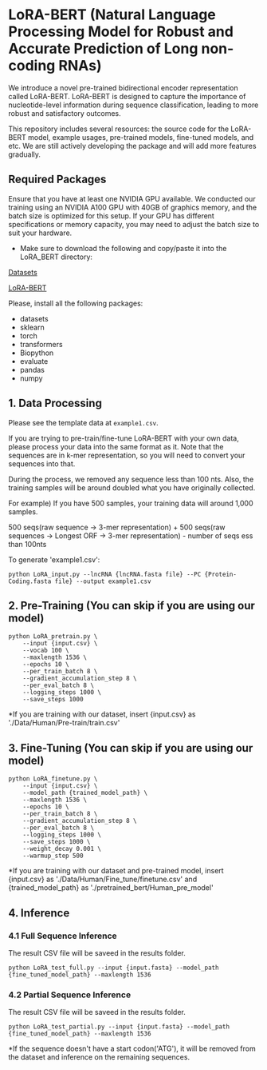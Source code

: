# LoRA-BERT (Natural Language Processing Model for Robust and Accurate Prediction of Long non-coding RNAs)
We introduce a novel pre-trained bidirectional encoder representation called LoRA-BERT. LoRA-BERT is designed to capture the importance of nucleotide-level information during sequence classification, leading to more robust and satisfactory outcomes.

This repository includes several resources: the source code for the LoRA-BERT model, example usages, pre-trained models, fine-tuned models, and etc. We are still actively developing the package and will add more features gradually. 

## Required Packages
Ensure that you have at least one NVIDIA GPU available. We conducted our training using an NVIDIA A100 GPU with 40GB of graphics memory, and the batch size is optimized for this setup. If your GPU has different specifications or memory capacity, you may need to adjust the batch size to suit your hardware.

* Make sure to download the following and copy/paste it into the LoRA_BERT directory:

[Datasets](https://drive.google.com/file/d/1bOwe_5-6e0KPkJpKDHdZ1kv1x5NsLIQ9/view?usp=sharing)

[LoRA-BERT](https://drive.google.com/file/d/1cRllgQu3G3qQagj3sLzsa2uOxMWgegS4/view?usp=sharing)

Please, install all the following packages:
* datasets
* sklearn
* torch
* transformers
* Biopython
* evaluate
* pandas
* numpy 


## 1. Data Processing
Please see the template data at `example1.csv`. 

If you are trying to pre-train/fine-tune LoRA-BERT with your own data, please process your data into the same format as it. Note that the sequences are in k-mer representation, so you will need to convert your sequences into that. 

During the process, we removed any sequence less than 100 nts.
Also, the training samples will be around doubled what you have originally collected.   

For example) If you have 500 samples, your training data will around 1,000 samples.

500 seqs(raw sequence -> 3-mer representation) + 500 seqs(raw sequences -> Longest ORF -> 3-mer representation) - number of seqs ess than 100nts

To generate 'example1.csv':

```
python LoRA_input.py --lncRNA {lncRNA.fasta file} --PC {Protein-Coding.fasta file} --output example1.csv
```

## 2. Pre-Training (You can skip if you are using our model)
```
python LoRA_pretrain.py \
    --input {input.csv} \
    --vocab 100 \
    --maxlength 1536 \
    --epochs 10 \
    --per_train_batch 8 \
    --gradient_accumulation_step 8 \
    --per_eval_batch 8 \
    --logging_steps 1000 \
    --save_steps 1000
```
*If you are training with our dataset, insert {input.csv} as './Data/Human/Pre-train/train.csv'

## 3. Fine-Tuning (You can skip if you are using our model)
```
python LoRA_finetune.py \
    --input {input.csv} \
    --model_path {trained_model_path} \
    --maxlength 1536 \
    --epochs 10 \
    --per_train_batch 8 \
    --gradient_accumulation_step 8 \
    --per_eval_batch 8 \
    --logging_steps 1000 \
    --save_steps 1000 \
    --weight_decay 0.001 \
    --warmup_step 500
```
*If you are training with our dataset and pre-trained model, insert {input.csv} as './Data/Human/Fine_tune/finetune.csv' and {trained_model_path} as './pretrained_bert/Human_pre_model'

## 4. Inference

### 4.1 Full Sequence Inference
The result CSV file will be saveed in the results folder.
```
python LoRA_test_full.py --input {input.fasta} --model_path {fine_tuned_model_path} --maxlength 1536
```

### 4.2 Partial Sequence Inference
The result CSV file will be saveed in the results folder.
```
python LoRA_test_partial.py --input {input.fasta} --model_path {fine_tuned_model_path} --maxlength 1536
```
*If the sequence doesn't have a start codon('ATG'), it will be removed from the dataset and inference on the remaining sequences.
